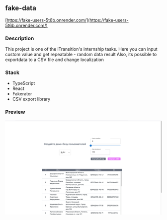 ## fake-data

[https://fake-users-5t6b.onrender.com/](https://fake-users-5t6b.onrender.com/)

### Description

This project is one of the iTransition's internship tasks.
Here you can input custom value and get repeatable - random data result
Also, its possible to exportdata to a CSV file and change localization

### Stack

-   TypeScript
-   React
-   Fakerator
-   CSV export library

### Preview

![Preview](public/preview.png)
